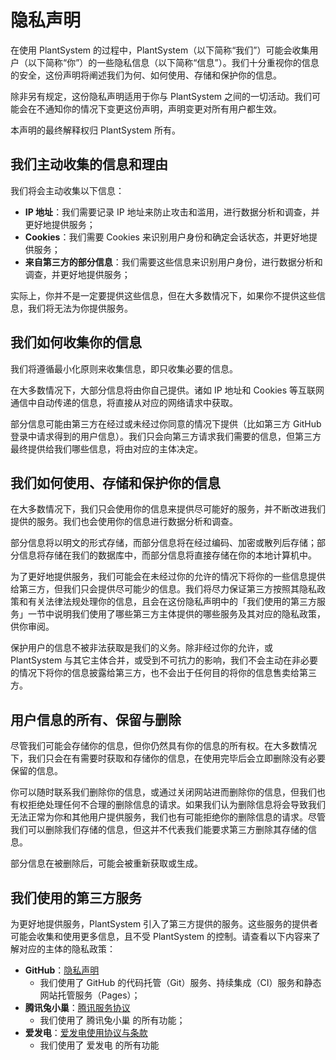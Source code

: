 # 隐私声明

在使用 PlantSystem 的过程中，PlantSystem（以下简称“我们”）可能会收集用户（以下简称“你”）的一些隐私信息（以下简称“信息”）。我们十分重视你的信息的安全，这份声明将阐述我们为何、如何使用、存储和保护你的信息。

除非另有规定，这份隐私声明适用于你与 PlantSystem 之间的一切活动。我们可能会在不通知你的情况下变更这份声明，声明变更对所有用户都生效。

本声明的最终解释权归 PlantSystem 所有。

## 我们主动收集的信息和理由

我们将会主动收集以下信息：

- **IP 地址**：我们需要记录 IP 地址来防止攻击和滥用，进行数据分析和调查，并更好地提供服务；
- **Cookies**：我们需要 Cookies 来识别用户身份和确定会话状态，并更好地提供服务；
- **来自第三方的部分信息**：我们需要这些信息来识别用户身份，进行数据分析和调查，并更好地提供服务；

实际上，你并不是一定要提供这些信息，但在大多数情况下，如果你不提供这些信息，我们将无法为你提供服务。

## 我们如何收集你的信息

我们将遵循最小化原则来收集信息，即只收集必要的信息。

在大多数情况下，大部分信息将由你自己提供。诸如 IP 地址和 Cookies 等互联网通信中自动传递的信息，将直接从对应的网络请求中获取。

部分信息可能由第三方在经过或未经过你同意的情况下提供（比如第三方 GitHub 登录中请求得到的用户信息）。我们只会向第三方请求我们需要的信息，但第三方最终提供给我们哪些信息，将由对应的主体决定。

## 我们如何使用、存储和保护你的信息

在大多数情况下，我们只会使用你的信息来提供尽可能好的服务，并不断改进我们提供的服务。我们也会使用你的信息进行数据分析和调查。

部分信息将以明文的形式存储，而部分信息将在经过编码、加密或散列后存储；部分信息将存储在我们的数据库中，而部分信息将直接存储在你的本地计算机中。

为了更好地提供服务，我们可能会在未经过你的允许的情况下将你的一些信息提供给第三方，但我们只会提供尽可能少的信息。我们将尽力保证第三方按照其隐私政策和有关法律法规处理你的信息，且会在这份隐私声明中的「我们使用的第三方服务」一节中说明我们使用了哪些第三方主体提供的哪些服务及其对应的隐私政策，供你审阅。

保护用户的信息不被非法获取是我们的义务。除非经过你的允许，或 PlantSystem 与其它主体合并，或受到不可抗力的影响，我们不会主动在非必要的情况下将你的信息披露给第三方，也不会出于任何目的将你的信息售卖给第三方。

## 用户信息的所有、保留与删除

尽管我们可能会存储你的信息，但你仍然具有你的信息的所有权。在大多数情况下，我们只会在有需要时获取和存储你的信息，在使用完毕后会立即删除没有必要保留的信息。

你可以随时联系我们删除你的信息，或通过关闭网站进而删除你的信息，但我们也有权拒绝处理任何不合理的删除信息的请求。如果我们认为删除信息将会导致我们无法正常为你和其他用户提供服务，我们也有可能拒绝你的删除信息的请求。尽管我们可以删除我们存储的信息，但这并不代表我们能要求第三方删除其存储的信息。

部分信息在被删除后，可能会被重新获取或生成。

## 我们使用的第三方服务

为更好地提供服务，PlantSystem 引入了第三方提供的服务。这些服务的提供者可能会收集和使用更多信息，且不受 PlantSystem 的控制。请查看以下内容来了解对应的主体的隐私政策：

- **GitHub**：[隐私声明](https://docs.github.com/github/site-policy/github-privacy-statement)
    - 我们使用了 GitHub 的代码托管（Git）服务、持续集成（CI）服务和静态网站托管服务（Pages）；
- **腾讯兔小巢**：[腾讯服务协议](https://www.qq.com/contract.shtml)
    - 我们使用了 腾讯兔小巢 的所有功能；
- **爱发电**：[爱发电使用协议与条款](https://afdian.net/term)
    - 我们使用了 爱发电 的所有功能
